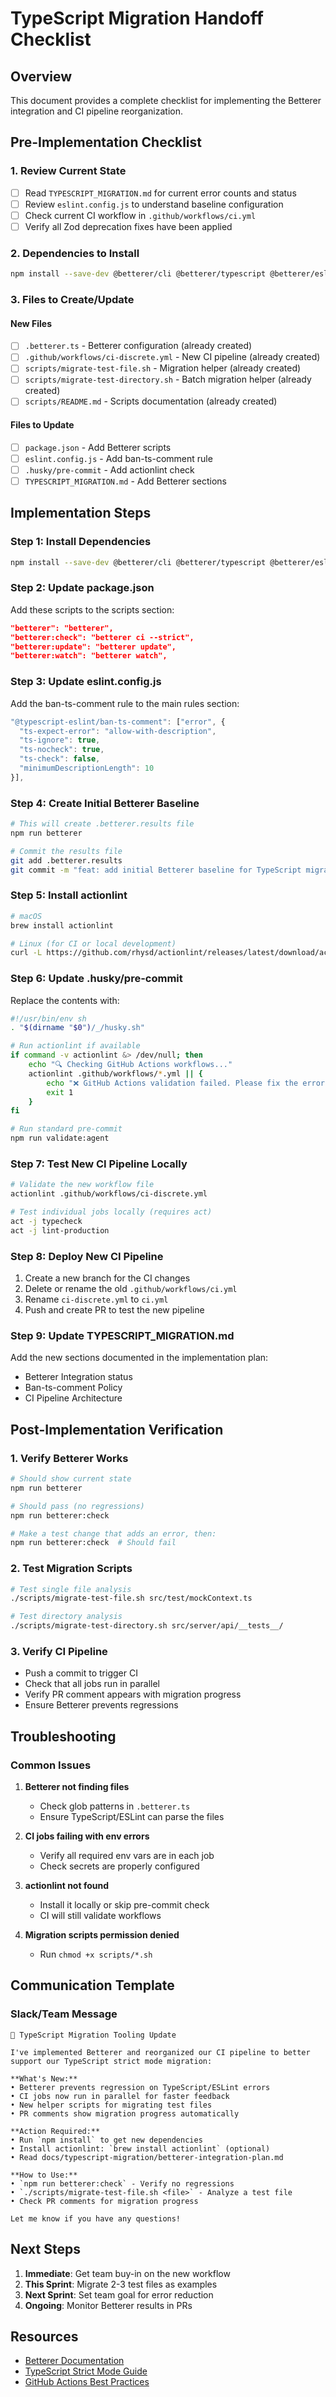 # TypeScript Migration Handoff Checklist

## Overview

This document provides a complete checklist for implementing the Betterer integration and CI pipeline reorganization.

## Pre-Implementation Checklist

### 1. Review Current State

- [ ] Read `TYPESCRIPT_MIGRATION.md` for current error counts and status
- [ ] Review `eslint.config.js` to understand baseline configuration
- [ ] Check current CI workflow in `.github/workflows/ci.yml`
- [ ] Verify all Zod deprecation fixes have been applied

### 2. Dependencies to Install

```bash
npm install --save-dev @betterer/cli @betterer/typescript @betterer/eslint
```

### 3. Files to Create/Update

#### New Files

- [ ] `.betterer.ts` - Betterer configuration (already created)
- [ ] `.github/workflows/ci-discrete.yml` - New CI pipeline (already created)
- [ ] `scripts/migrate-test-file.sh` - Migration helper (already created)
- [ ] `scripts/migrate-test-directory.sh` - Batch migration helper (already created)
- [ ] `scripts/README.md` - Scripts documentation (already created)

#### Files to Update

- [ ] `package.json` - Add Betterer scripts
- [ ] `eslint.config.js` - Add ban-ts-comment rule
- [ ] `.husky/pre-commit` - Add actionlint check
- [ ] `TYPESCRIPT_MIGRATION.md` - Add Betterer sections

## Implementation Steps

### Step 1: Install Dependencies

```bash
npm install --save-dev @betterer/cli @betterer/typescript @betterer/eslint
```

### Step 2: Update package.json

Add these scripts to the scripts section:

```json
"betterer": "betterer",
"betterer:check": "betterer ci --strict",
"betterer:update": "betterer update",
"betterer:watch": "betterer watch",
```

### Step 3: Update eslint.config.js

Add the ban-ts-comment rule to the main rules section:

```javascript
"@typescript-eslint/ban-ts-comment": ["error", {
  "ts-expect-error": "allow-with-description",
  "ts-ignore": true,
  "ts-nocheck": true,
  "ts-check": false,
  "minimumDescriptionLength": 10
}],
```

### Step 4: Create Initial Betterer Baseline

```bash
# This will create .betterer.results file
npm run betterer

# Commit the results file
git add .betterer.results
git commit -m "feat: add initial Betterer baseline for TypeScript migration"
```

### Step 5: Install actionlint

```bash
# macOS
brew install actionlint

# Linux (for CI or local development)
curl -L https://github.com/rhysd/actionlint/releases/latest/download/actionlint_Linux_x86_64.tar.gz | tar xz -C /usr/local/bin actionlint
```

### Step 6: Update .husky/pre-commit

Replace the contents with:

```bash
#!/usr/bin/env sh
. "$(dirname "$0")/_/husky.sh"

# Run actionlint if available
if command -v actionlint &> /dev/null; then
    echo "🔍 Checking GitHub Actions workflows..."
    actionlint .github/workflows/*.yml || {
        echo "❌ GitHub Actions validation failed. Please fix the errors above."
        exit 1
    }
fi

# Run standard pre-commit
npm run validate:agent
```

### Step 7: Test New CI Pipeline Locally

```bash
# Validate the new workflow file
actionlint .github/workflows/ci-discrete.yml

# Test individual jobs locally (requires act)
act -j typecheck
act -j lint-production
```

### Step 8: Deploy New CI Pipeline

1. Create a new branch for the CI changes
2. Delete or rename the old `.github/workflows/ci.yml`
3. Rename `ci-discrete.yml` to `ci.yml`
4. Push and create PR to test the new pipeline

### Step 9: Update TYPESCRIPT_MIGRATION.md

Add the new sections documented in the implementation plan:

- Betterer Integration status
- Ban-ts-comment Policy
- CI Pipeline Architecture

## Post-Implementation Verification

### 1. Verify Betterer Works

```bash
# Should show current state
npm run betterer

# Should pass (no regressions)
npm run betterer:check

# Make a test change that adds an error, then:
npm run betterer:check  # Should fail
```

### 2. Test Migration Scripts

```bash
# Test single file analysis
./scripts/migrate-test-file.sh src/test/mockContext.ts

# Test directory analysis
./scripts/migrate-test-directory.sh src/server/api/__tests__/
```

### 3. Verify CI Pipeline

- Push a commit to trigger CI
- Check that all jobs run in parallel
- Verify PR comment appears with migration progress
- Ensure Betterer prevents regressions

## Troubleshooting

### Common Issues

1. **Betterer not finding files**
   - Check glob patterns in `.betterer.ts`
   - Ensure TypeScript/ESLint can parse the files

2. **CI jobs failing with env errors**
   - Verify all required env vars are in each job
   - Check secrets are properly configured

3. **actionlint not found**
   - Install it locally or skip pre-commit check
   - CI will still validate workflows

4. **Migration scripts permission denied**
   - Run `chmod +x scripts/*.sh`

## Communication Template

### Slack/Team Message

```
🚀 TypeScript Migration Tooling Update

I've implemented Betterer and reorganized our CI pipeline to better support our TypeScript strict mode migration:

**What's New:**
• Betterer prevents regression on TypeScript/ESLint errors
• CI jobs now run in parallel for faster feedback
• New helper scripts for migrating test files
• PR comments show migration progress automatically

**Action Required:**
• Run `npm install` to get new dependencies
• Install actionlint: `brew install actionlint` (optional)
• Read docs/typescript-migration/betterer-integration-plan.md

**How to Use:**
• `npm run betterer:check` - Verify no regressions
• `./scripts/migrate-test-file.sh <file>` - Analyze a test file
• Check PR comments for migration progress

Let me know if you have any questions!
```

## Next Steps

1. **Immediate**: Get team buy-in on the new workflow
2. **This Sprint**: Migrate 2-3 test files as examples
3. **Next Sprint**: Set team goal for error reduction
4. **Ongoing**: Monitor Betterer results in PRs

## Resources

- [Betterer Documentation](https://phenomnomnominal.github.io/betterer/)
- [TypeScript Strict Mode Guide](https://www.typescriptlang.org/tsconfig#strict)
- [GitHub Actions Best Practices](https://docs.github.com/en/actions/guides)
